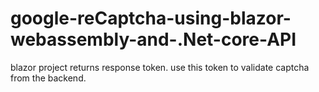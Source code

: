 # google-reCaptcha-using-blazor-webassembly-and-.Net-core-API

blazor project returns response token.
use this token to validate captcha from the backend.
